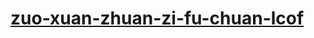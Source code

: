 # [zuo-xuan-zhuan-zi-fu-chuan-lcof](https://leetcode-cn.com/problems/zuo-xuan-zhuan-zi-fu-chuan-lcof)
